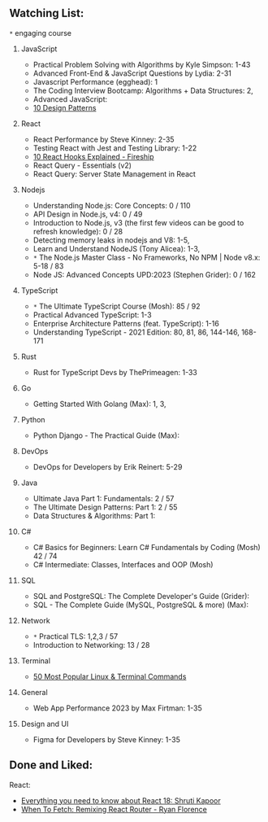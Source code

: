
## Watching List:

`*` engaging course

1. JavaScript
    - Practical Problem Solving with Algorithms by Kyle Simpson: 1-43
    - Advanced Front-End & JavaScript Questions by Lydia: 2-31
    - Javascript Performance (egghead): 1
    - The Coding Interview Bootcamp: Algorithms + Data Structures: 2,
    - Advanced JavaScript:
    - [10 Design Patterns](https://www.youtube.com/watch?v=tv-_1er1mWI)

3. React
    - React Performance by Steve Kinney: 2-35
    - Testing React with Jest and Testing Library: 1-22
    - [10 React Hooks Explained - Fireship](https://www.youtube.com/watch?v=TNhaISOUy6Q&ab_channel=Fireship)
    - React Query - Essentials (v2)
    - React Query: Server State Management in React

4. Nodejs
    - Understanding Node.js: Core Concepts: 0 / 110
    - API Design in Node.js, v4: 0 / 49
    - Introduction to Node.js, v3 (the first few videos can be good to refresh knowledge): 0 / 28
    - Detecting memory leaks in nodejs and V8: 1-5,
    - Learn and Understand NodeJS (Tony Alicea): 1-3,
    - `*` The Node.js Master Class - No Frameworks, No NPM | Node v8.x: 5-18 / 83
    - Node JS: Advanced Concepts UPD:2023 (Stephen Grider): 0 / 162

5. TypeScript
    - `*` The Ultimate TypeScript Course (Mosh): 85 / 92
    - Practical Advanced TypeScript: 1-3
    - Enterprise Architecture Patterns (feat. TypeScript): 1-16
    - Understanding TypeScript - 2021 Edition: 80, 81, 86, 144-146, 168-171

6. Rust
    - Rust for TypeScript Devs by ThePrimeagen: 1-33

7. Go
    - Getting Started With Golang (Max): 1, 3,

8. Python
    - Python Django - The Practical Guide (Max): 

9. DevOps
    - DevOps for Developers by Erik Reinert: 5-29
    
10. Java
    - Ultimate Java Part 1: Fundamentals: 2 / 57
    - The Ultimate Design Patterns: Part 1: 2 / 55
    - Data Structures & Algorithms: Part 1:

11. C#
    - C# Basics for Beginners: Learn C# Fundamentals by Coding (Mosh) 42 / 74
    - C# Intermediate: Classes, Interfaces and OOP (Mosh)

12. SQL
    - SQL and PostgreSQL: The Complete Developer's Guide (Grider):
    - SQL - The Complete Guide (MySQL, PostgreSQL & more) (Max):

13. Network
    - `*` Practical TLS: 1,2,3 / 57
    - Introduction to Networking: 13 / 28

14. Terminal
    - [50 Most Popular Linux & Terminal Commands](https://www.youtube.com/watch?v=ZtqBQ68cfJc&t=38s&ab_channel=freeCodeCamp.org)
   
15. General
    - Web App Performance 2023 by Max Firtman: 1-35

16. Design and UI
    - Figma for Developers by Steve Kinney: 1-35

## Done and Liked:

React:
- [Everything you need to know about React 18: Shruti Kapoor](https://www.youtube.com/watch?v=Z-NCLePa2x8&ab_channel=RealWorldReact)
- [When To Fetch: Remixing React Router - Ryan Florence](https://www.youtube.com/watch?v=95B8mnhzoCM&t=1310s&ab_channel=RealWorldReact)
